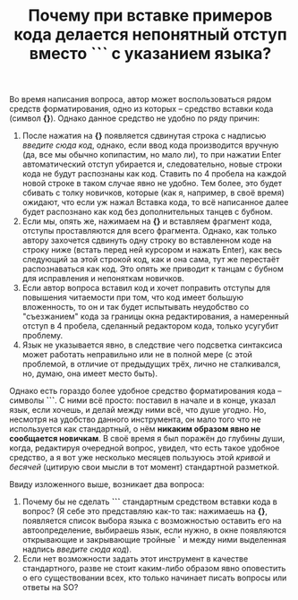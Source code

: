 ﻿---
title: "Почему при вставке примеров кода делается непонятный отступ вместо ``` с указанием языка?"
se.owner.user_id: 344284
se.owner.display_name: "V-Mor"
se.owner.link: "https://ru.meta.stackoverflow.com/users/344284/v-mor"
se.link: "https://ru.meta.stackoverflow.com/questions/10970/%d0%9f%d0%be%d1%87%d0%b5%d0%bc%d1%83-%d0%bf%d1%80%d0%b8-%d0%b2%d1%81%d1%82%d0%b0%d0%b2%d0%ba%d0%b5-%d0%bf%d1%80%d0%b8%d0%bc%d0%b5%d1%80%d0%be%d0%b2-%d0%ba%d0%be%d0%b4%d0%b0-%d0%b4%d0%b5%d0%bb%d0%b0%d0%b5%d1%82%d1%81%d1%8f-%d0%bd%d0%b5%d0%bf%d0%be%d0%bd%d1%8f%d1%82%d0%bd%d1%8b%d0%b9-%d0%be%d1%82%d1%81%d1%82%d1%83%d0%bf-%d0%b2%d0%bc%d0%b5%d1%81%d1%82%d0%be-%d1%81-%d1%83%d0%ba%d0%b0%d0%b7%d0%b0%d0%bd%d0%b8"
se.question_id: 10970
se.post_type: question
---
<p>Во время написания вопроса, автор может воспользоваться рядом средств форматирования, одно из которых – средство вставки кода (символ <strong>{}</strong>). Однако данное средство не удобно по ряду причин:</p>
<ol>
<li>После нажатия на <strong>{}</strong> появляется сдвинутая строка с надписью <em>введите сюда код</em>, однако, если ввод кода производится вручную (да, все мы обычно копипастим, но мало ли), то при нажатии Enter автоматический отступ убирается и, следовательно, новые строки кода не будут распознаны как код. Ставить по 4 пробела на каждой новой строке в таком случае явно не удобно. Тем более, это будет сбивать с толку новичков, которые (как я, например, в своё время) ожидают, что если уж нажал Вставка кода, то всё написанное далее будет распознано как код без дополнительных танцев с бубном.</li>
<li>Если мы, опять же, нажимаем на <strong>{}</strong> и вставляем фрагмент кода, отступы проставляются для всего фрагмента. Однако, как только автору захочется сдвинуть одну строку во вставленном коде на строку ниже (встать перед ней курсором и нажать Enter), как весь следующий за этой строкой код, как и она сама, тут же перестаёт распознаваться как код. Это опять же приводит к танцам с бубном для исправления и непоняткам новичков.</li>
<li>Если автор вопроса вставил код и хочет поправить отступы для повышения читаемости при том, что код имеет большую вложенность, то он и так будет испытывать неудобство со &quot;съезжанием&quot; кода за границы окна редактирования, а намеренный отступ в 4 пробела, сделанный редактором кода, только усугубит проблему.</li>
<li>Язык не указывается явно, в следствие чего подсветка синтаксиса может работать неправильно или не в полной мере (с этой проблемой, в отличие от предыдущих трёх, лично не сталкивался, но, думаю, она имеет место быть).</li>
</ol>
<p>Однако есть гораздо более удобное средство форматирования кода – символы <strong>```</strong>. С ними всё просто: поставил в начале и в конце, указал язык, если хочешь, и делай между ними всё, что душе угодно. Но, несмотря на удобство данного инструмента, он мало того что не используется как стандартный, о нём <strong>никаким образом явно не сообщается новичкам</strong>. В своё время я был поражён до глубины души, когда, редактируя очередной вопрос, увидел, что есть такое удобное средство, а я вот уже несколько месяцев пользуюсь этой <em>кривой</em> и <em>бесячей</em> (цитирую свои мысли в тот момент) стандартной разметкой.</p>
<p>Ввиду изложенного выше, возникает два вопроса:</p>
<ol>
<li>Почему бы не сделать <strong>```</strong> стандартным средством вставки кода в вопрос? (Я себе это представляю как-то так: нажимаешь на <strong>{}</strong>, появляется список выбора языка с возможностью оставить его на автоопределение, выбираешь язык, если нужно, в окне появляются открывающие и закрывающие тройные <strong>`</strong> и между ними выделенная надпись <em>введите сюда код</em>).</li>
<li>Если нет возможности задать этот инструмент в качестве стандартного, разве не стоит каким-либо образом явно оповестить о его существовании всех, кто только начинает писать вопросы или ответы на SO?</li>
</ol>
